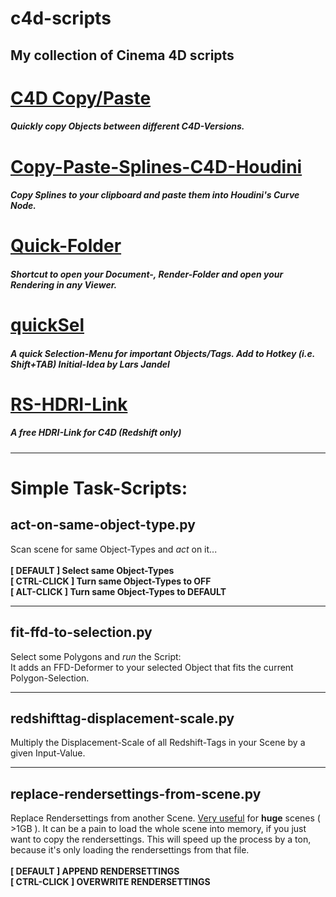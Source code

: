 # c4d-scripts
## My collection of Cinema 4D scripts

# [C4D Copy/Paste](https://github.com/lasselauch/c4d-scripts/tree/master/c4d-copy-paste)
##### Quickly copy Objects between different C4D-Versions.

# [Copy-Paste-Splines-C4D-Houdini](https://github.com/lasselauch/c4d-scripts/tree/master/copy-paste-splines-c4d-houdini)
##### Copy Splines to your clipboard and paste them into Houdini's Curve Node.

# [Quick-Folder](https://github.com/lasselauch/c4d-scripts/tree/master/quick-folder)
##### Shortcut to open your Document-, Render-Folder and open your Rendering in any Viewer.

# [quickSel](https://github.com/lasselauch/c4d-scripts/tree/master/quickSEL)
##### A quick Selection-Menu for important Objects/Tags. Add to Hotkey (i.e. Shift+TAB) Initial-Idea by Lars Jandel

# [RS-HDRI-Link](https://github.com/lasselauch/c4d-scripts/tree/master/rs_hdrlink/)
##### A free HDRI-Link for C4D (Redshift only)
---
# Simple Task-Scripts:
## act-on-same-object-type.py
Scan scene for same Object-Types and _act_ on it...</br></br>
<b>[ DEFAULT ] Select same Object-Types</b></br>
<b>[ CTRL-CLICK ] Turn same Object-Types to OFF</b></br>
<b>[ ALT-CLICK ] Turn same Object-Types to DEFAULT</b></br>

---

## fit-ffd-to-selection.py
Select some Polygons and _run_ the Script:</br>
It adds an FFD-Deformer to your selected Object that fits the current Polygon-Selection.

---

## redshifttag-displacement-scale.py
Multiply the Displacement-Scale of all Redshift-Tags in your Scene by a given Input-Value.

---

## replace-rendersettings-from-scene.py
Replace Rendersettings from another Scene. <u>Very useful</u> for <b>huge</b> scenes ( >1GB ). It can be a pain to load the whole scene into memory, if you just want to copy the rendersettings. This will speed up the process by a ton, because it's only loading the rendersettings from that file.</br></br>
<b>[ DEFAULT ] APPEND RENDERSETTINGS</b></br>
<b>[ CTRL-CLICK ] OVERWRITE RENDERSETTINGS</b></br>
